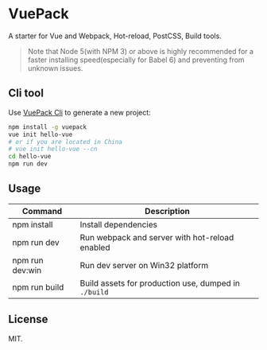 # VuePack

A starter for Vue and Webpack, Hot-reload, PostCSS, Build tools.

>Note that Node 5(with NPM 3) or above is highly recommended for a faster installing speed(especially for Babel 6) and preventing from unknown issues. 

## Cli tool

Use [VuePack Cli](https://github.com/egoist/vuepack-cli) to generate a new project:

```bash
npm install -g vuepack
vue init hello-vue
# or if you are located in China
# vue init hello-vue --cn
cd hello-vue
npm run dev
```

## Usage

|Command|Description|
|---|---|
|npm install|Install dependencies|
|npm run dev|Run webpack and server with hot-reload enabled|
|npm run dev:win|Run dev server on Win32 platform|
|npm run build|Build assets for production use, dumped in `./build`|

## License

MIT.
